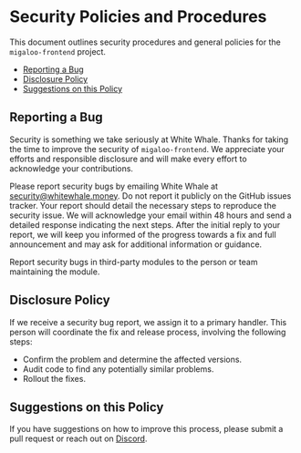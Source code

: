# Security Policies and Procedures

This document outlines security procedures and general policies for the `migaloo-frontend` project.

* [Reporting a Bug](#reporting-a-bug)
* [Disclosure Policy](#disclosure-policy)
* [Suggestions on this Policy](#comments-on-this-policy)

## Reporting a Bug

Security is something we take seriously at White Whale. Thanks for taking the time to improve the security
of `migaloo-frontend`. We appreciate your efforts and responsible disclosure and will make every effort to acknowledge
your contributions.

Please report security bugs by emailing White Whale at security@whitewhale.money. Do not report it publicly on the
GitHub issues tracker. Your report should detail the necessary steps to reproduce the security issue. We will
acknowledge your email within 48 hours and send a detailed response indicating the next steps. After the initial reply
to your report, we will keep you informed of the progress towards a fix and full announcement and may ask for additional
information or guidance.

Report security bugs in third-party modules to the person or team maintaining the module.

## Disclosure Policy

If we receive a security bug report, we assign it to a primary handler. This person will coordinate the fix and release
process, involving the following steps:

* Confirm the problem and determine the affected versions.
* Audit code to find any potentially similar problems.
* Rollout the fixes.

## Suggestions on this Policy

If you have suggestions on how to improve this process, please submit a
pull request or reach out on [Discord](https://discord.com/invite/tSxyyCWgYX).
